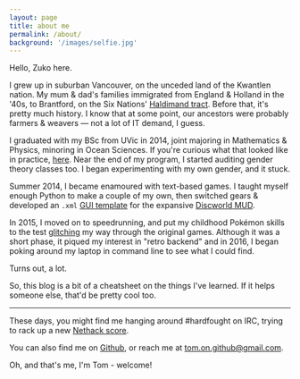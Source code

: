 ```yaml
---
layout: page
title: about me
permalink: /about/
background: '/images/selfie.jpg'
---
```


Hello, Zuko here.

I grew up in suburban Vancouver, on the unceded land of the Kwantlen nation. 
My mum & dad's families immigrated from England & Holland in the '40s, to Brantford, on the Six Nations' [Haldimand tract](http://grandrivercountry.org/haldimand-tract/). 
Before that, it's pretty much history. 
I know that at some point, our ancestors were probably farmers & weavers — not a lot of IT demand, I guess.

I graduated with my BSc from UVic in 2014, joint majoring in Mathematics & Physics, minoring in Ocean Sciences.
If you're curious what that looked like in practice, [here](/other/thesis.pdf).
Near the end of my program, I started auditing gender theory classes too. I began experimenting with my own gender, and it stuck.

Summer 2014, I became enamoured with text-based games. 
I taught myself enough Python to make a couple of my own, then switched gears & developed an `.xml` [GUI template](https://github.com/ciraben/Gnishilda-s-Custom-Discworld-UI) for the expansive [Discworld MUD](http://discworld.starturtle.net/lpc/).

In 2015, I moved on to speedrunning, and put my childhood Pokémon skills to the test [glitching](http://wiki.pokemonspeedruns.com/index.php/Pok%C3%A9mon_Red/Blue/Yellow_DSum_Manipulation) my way through the original games.
Although it was a short phase, it piqued my interest in "retro backend" and in 2016, I began poking around my laptop in command line to see what I could find.

Turns out, a lot.

So, this blog is a bit of a cheatsheet on the things I've learned. If it helps someone else, that'd be pretty cool too.

___

These days, you might find me hanging around #hardfought on IRC, trying to rack up a new [Nethack score](https://nethackscoreboard.org/players/T/Tommo.all.html).

You can also find me on [Github](https://github.com/ciraben), or reach me at [tom.on.github@gmail.com](mailto:tom.on.github@gmail.com).

Oh, and that's me, I'm Tom - welcome!
